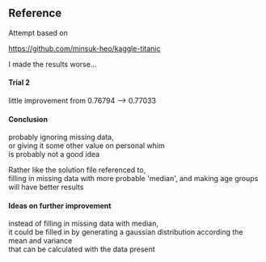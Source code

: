 ## Reference

Attempt based on   

https://github.com/minsuk-heo/kaggle-titanic

I made the results worse...

#### Trial 2

little improvement from 0.76794 --> 0.77033

#### Conclusion

probably ignoring missing data,  
or giving it some other value on personal whim  
is probably not a good idea  

Rather like the solution file referenced to,  
filling in missing data with more probable 'median',
and making age groups will have better results

#### Ideas on further improvement

instead of filling in missing data with median,  
it could be filled in by generating a gaussian distribution according the mean and variance  
that can be calculated with the data present
